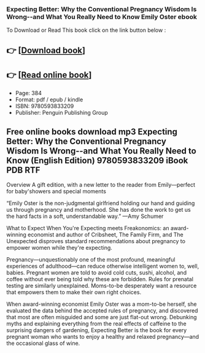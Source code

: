 ### Expecting Better: Why the Conventional Pregnancy Wisdom Is Wrong--and What You Really Need to Know Emily Oster ebook

To Download or Read This book click on the link button below :

## 👉  [**[Download book](http://ebooksharez.info/download.php?group=book&from=github.com&id=721877&lnk=1081 "Download book")**]

## 👉  [**[Read online book](http://ebooksharez.info/download.php?group=book&from=github.com&id=721877&lnk=1081 "Read online book")**]


* Page: 384
* Format: pdf / epub / kindle
* ISBN: 9780593833209
* Publisher: Penguin Publishing Group



## Free online books download mp3 Expecting Better: Why the Conventional Pregnancy Wisdom Is Wrong--and What You Really Need to Know (English Edition) 9780593833209 iBook PDB RTF


Overview
A gift edition, with a new letter to the reader from Emily—perfect for baby&#039;showers and special moments
 
 “Emily Oster is the non-judgmental girlfriend holding our hand and guiding us through pregnancy and motherhood. She has done the work to get us the hard facts in a soft, understandable way.” —Amy Schumer
 
 What to Expect When You&#039;re Expecting meets Freakonomics: an award-winning economist and author of Cribsheet, The Family Firm, and The Unexpected disproves standard recommendations about pregnancy to empower women while they&#039;re expecting. 

 Pregnancy—unquestionably one of the most pro­found, meaningful experiences of adulthood—can reduce otherwise intelligent women to, well, babies. Pregnant women are told to avoid cold cuts, sushi, alcohol, and coffee without ever being told why these are forbidden. Rules for prenatal testing are similarly unexplained. Moms-to-be desperately want a resource that empowers them to make their own right choices.
 
 When award-winning economist Emily Oster was a mom-to-be herself, she evaluated the data behind the accepted rules of pregnancy, and discovered that most are often misguided and some are just flat-out wrong. Debunking myths and explaining everything from the real effects of caffeine to the surprising dangers of gardening, Expecting Better is the book for every pregnant woman who wants to enjoy a healthy and relaxed pregnancy—and the occasional glass of wine.



